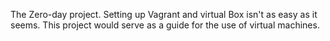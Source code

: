 The Zero-day project. Setting up Vagrant and virtual Box isn't as easy as it seems. This project would serve as a guide for the use of virtual machines.
